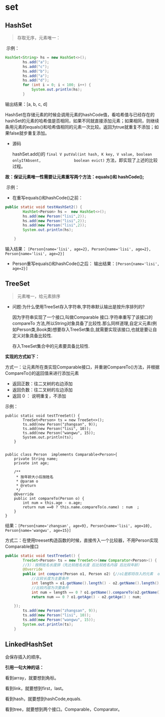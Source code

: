 # set

## HashSet

> 存取无序，元素唯一：

​	示例：

```java
HashSet<String> hs = new HashSet<>();
		hs.add("a");
		hs.add("c");
		hs.add("b");
		hs.add("a");
		hs.add("d");
		for (int i = 0; i < 100; i++) {
			System.out.println(hs);
		}
```

输出结果：[a, b, c, d]

​		HashSet在存储元素的时候会调用元素的hashCode值，看哈希值与已经存在的hashSet的元素的哈希值是否相同，如果不同就直接添加元素；如果相同，则继续条用元素的equals()和哈希值相同的元素一次比较。返回为true就重复不添加；如果false就步重复添加。

- 源码

  hashSet.add()的 `final V putVal(int hash, K key, V value, boolean onlyIfAbsent,               boolean evict)` 方法，即实现了上述的比较过程。

**故：保证元素唯一性需要让元素重写两个方法：equals()和 hashCode();**

​	示例：

- 在重写equals()和hashCode()之前：

```java
public static void testHashSet2() {
		HashSet<Person> hs =  new HashSet<>();
		hs.add(new Person("lisi",2));
		hs.add(new Person("lisi",2));
		hs.add(new Person("lisi",2));
		System.out.println(hs);

	}
```

输入结果： `[Person{name='lisi', age=2}, Person{name='lisi', age=2}, Person{name='lisi', age=2}]`

- Person重写equals()和hashCode()之后：
输出结果：`[Person{name='lisi', age=2}]`

## TreeSet

> 元素唯一，给元素排序

- 问题:为什么使用TreeSet存入字符串,字符串默认输出是按升序排列的?

  因为字符串实现了一个接口,叫做Comparable 接口.字符串重写了该接口的compareTo 方法,所以String对象具备了比较性.那么同样道理,自定义元素(例如Person类,Book类)想要存入TreeSet集合,就需要实现该接口,也就是要让自定义对象具备比较性.

  存入TreeSet集合中的元素要具备比较性.

**实现的方式如下：**

方式一：让元素所在类实现Comparable接口，并重谢CompareTo()方法，并根据CompareTo()的返回值来进行添加元素

* 返回正数：往二叉树的右边添加
* 返回负数：往二叉树的左边添加
* 返回 0 ： 说明重复，不添加

示例：

```
public static void testTreeSet() {
		TreeSet<Person> ts = new TreeSet<>();
		ts.add(new Person("zhangsan", 9));
		ts.add(new Person("lisi", 10));
		ts.add(new Person("wangwu", 15));
		System.out.println(ts);
	}
	
	
public class Person  implements Comparable<Person>{
	private String name;
	private int age;

	/**
	 * 按年龄大小后按姓名
	 * @param o
	 * @return
	 */
	@Override
	public int compareTo(Person o) {
		int num = this.age - o.age;
		return num ==0 ? this.name.compareTo(o.name) : num  ;
	}
}
```

结果：`[Person{name='zhangsan', age=9}, Person{name='lisi', age=10}, Person{name='wangwu', age=15}]`



方式二：在使用treeset构造函数的时候，直接传入一个比较器，不用Person实现Comparable接口

```java
public static void testTreeSet() {
		TreeSet<Person> ts = new TreeSet<>(new Comparator<Person>() {	
        //3）：按照姓名长度排（先比较姓名长度 后比较姓名内容 后比较年龄）
        @Override
        public int compare(Person o1, Person o2) {//o1是即将存入的元素  o2是已经存入集合的元素
            //比较长度为主要条件
            int length = o1.getName().length() - o2.getName().length();	
            //比较内容为次要条件
            int num = length == 0 ? o1.getName().compareTo(o2.getName()) : length;	
            return num == 0 ? o1.getAge() - o2.getAge() : num;
        
    });
		ts.add(new Person("zhangsan", 9));
		ts.add(new Person("lisi", 10));
		ts.add(new Person("wangwu", 15));
		System.out.println(ts);
	}
```



## LinkedHashSet

会保存插入的顺序。



**引用一句大神的话：**

看到array，就要想到角标。

看到link，就要想到first，last。

看到hash，就要想到hashCode,equals.

看到tree，就要想到两个接口。Comparable，Comparator。